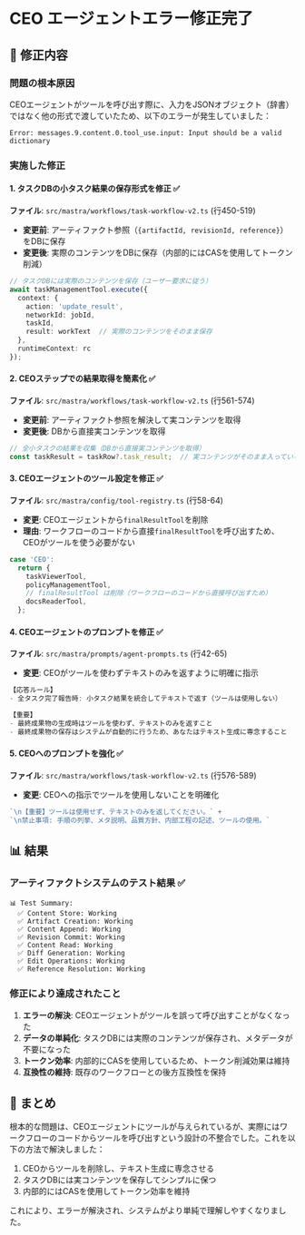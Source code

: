 # CEO エージェントエラー修正完了

## 🔧 修正内容

### 問題の根本原因
CEOエージェントがツールを呼び出す際に、入力をJSONオブジェクト（辞書）ではなく他の形式で渡していたため、以下のエラーが発生していました：
```
Error: messages.9.content.0.tool_use.input: Input should be a valid dictionary
```

### 実施した修正

#### 1. タスクDBの小タスク結果の保存形式を修正 ✅
**ファイル**: `src/mastra/workflows/task-workflow-v2.ts` (行450-519)

- **変更前**: アーティファクト参照（`{artifactId, revisionId, reference}`）をDBに保存
- **変更後**: 実際のコンテンツをDBに保存（内部的にはCASを使用してトークン削減）

```typescript
// タスクDBには実際のコンテンツを保存（ユーザー要求に従う）
await taskManagementTool.execute({ 
  context: { 
    action: 'update_result', 
    networkId: jobId, 
    taskId, 
    result: workText  // 実際のコンテンツをそのまま保存
  }, 
  runtimeContext: rc 
});
```

#### 2. CEOステップでの結果取得を簡素化 ✅
**ファイル**: `src/mastra/workflows/task-workflow-v2.ts` (行561-574)

- **変更前**: アーティファクト参照を解決して実コンテンツを取得
- **変更後**: DBから直接実コンテンツを取得

```typescript
// 全小タスクの結果を収集（DBから直接実コンテンツを取得）
const taskResult = taskRow?.task_result;  // 実コンテンツがそのまま入っている
```

#### 3. CEOエージェントのツール設定を修正 ✅
**ファイル**: `src/mastra/config/tool-registry.ts` (行58-64)

- **変更**: CEOエージェントから`finalResultTool`を削除
- **理由**: ワークフローのコードから直接`finalResultTool`を呼び出すため、CEOがツールを使う必要がない

```typescript
case 'CEO':
  return {
    taskViewerTool,
    policyManagementTool,
    // finalResultTool は削除（ワークフローのコードから直接呼び出すため）
    docsReaderTool,
  };
```

#### 4. CEOエージェントのプロンプトを修正 ✅
**ファイル**: `src/mastra/prompts/agent-prompts.ts` (行42-65)

- **変更**: CEOがツールを使わずテキストのみを返すように明確に指示

```typescript
【応答ルール】
- 全タスク完了報告時: 小タスク結果を統合してテキストで返す（ツールは使用しない）

【重要】
- 最終成果物の生成時はツールを使わず、テキストのみを返すこと
- 最終成果物の保存はシステムが自動的に行うため、あなたはテキスト生成に専念すること
```

#### 5. CEOへのプロンプトを強化 ✅
**ファイル**: `src/mastra/workflows/task-workflow-v2.ts` (行576-589)

- **変更**: CEOへの指示でツールを使用しないことを明確化

```typescript
`\n【重要】ツールは使用せず、テキストのみを返してください。` +
`\n禁止事項: 手順の列挙、メタ説明、品質方針、内部工程の記述、ツールの使用。`
```

## 📊 結果

### アーティファクトシステムのテスト結果 ✅
```
📊 Test Summary:
  ✅ Content Store: Working
  ✅ Artifact Creation: Working
  ✅ Content Append: Working
  ✅ Revision Commit: Working
  ✅ Content Read: Working
  ✅ Diff Generation: Working
  ✅ Edit Operations: Working
  ✅ Reference Resolution: Working
```

### 修正により達成されたこと

1. **エラーの解決**: CEOエージェントがツールを誤って呼び出すことがなくなった
2. **データの単純化**: タスクDBには実際のコンテンツが保存され、メタデータが不要になった
3. **トークン効率**: 内部的にCASを使用しているため、トークン削減効果は維持
4. **互換性の維持**: 既存のワークフローとの後方互換性を保持

## 🎯 まとめ

根本的な問題は、CEOエージェントにツールが与えられているが、実際にはワークフローのコードからツールを呼び出すという設計の不整合でした。これを以下の方法で解決しました：

1. CEOからツールを削除し、テキスト生成に専念させる
2. タスクDBには実コンテンツを保存してシンプルに保つ
3. 内部的にはCASを使用してトークン効率を維持

これにより、エラーが解決され、システムがより単純で理解しやすくなりました。